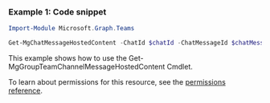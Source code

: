 ### Example 1: Code snippet

```powershellImport-Module Microsoft.Graph.Teams

Get-MgChatMessageHostedContent -ChatId $chatId -ChatMessageId $chatMessageId -ChatMessageHostedContentId $chatMessageHostedContentId
```
This example shows how to use the Get-MgGroupTeamChannelMessageHostedContent Cmdlet.
To learn about permissions for this resource, see the [permissions reference](/graph/permissions-reference).

